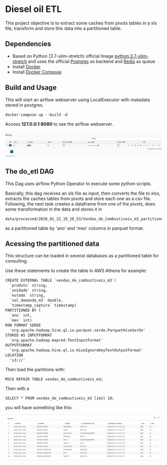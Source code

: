 # Diesel oil ETL

This project objective is to extract some caches from pivots tables in a xls file, transform and store this data into a partitioned table.

## Dependencies

* Based on Python (3.7-slim-stretch) official Image [python:3.7-slim-stretch](https://hub.docker.com/_/python/) and uses the official [Postgres](https://hub.docker.com/_/postgres/) as backend and [Redis](https://hub.docker.com/_/redis/) as queue
* Install [Docker](https://www.docker.com/)
* Install [Docker Compose](https://docs.docker.com/compose/install/)

## Build and Usage
This will start an airflow webserver using LocalExecutor with matadata stored in postgres.

    docker-compose up --build -d
    
Access **127.0.0.1:8080** to see the airflow webserver.

![print](print2.png)
 
## The do_etl DAG

This Dag uses airflow Python Operator to execute some python scripts.

Basically, this dag receives an xls file as input, then converts the file to xlsx, extracts the caches tables from pivots and store each one as  a csv file. 
Following, the next task creates a dataframe from one of the pivots, does some transformation in the data and stores it in 

    data/processed/2020_01_22_19_28_53/Vendas_de_Combustiveis_m3_partitioned' 

as a partitioned table by 'ano' and 'mes' columns in parquet format.

## Acessing the partitioned data

This structure can be loaded in several databases as a partitioned table for consulting.

Use these statements to create the table in AWS Athena for example:  

```
CREATE EXTERNAL TABLE `vendas_de_combustiveis_m3`(
  `produto` string, 
  `unidade` string, 
  `estado` string, 
  `vol_demanda_m3` double, 
  `timestamp_captura` timestamp)
PARTITIONED BY ( 
  `ano` int,
  `mes` int)
ROW FORMAT SERDE 
  'org.apache.hadoop.hive.ql.io.parquet.serde.ParquetHiveSerDe' 
STORED AS INPUTFORMAT 
  'org.apache.hadoop.mapred.TextInputFormat' 
OUTPUTFORMAT 
  'org.apache.hadoop.hive.ql.io.HiveIgnoreKeyTextOutputFormat'
LOCATION
  's3://'
```

Then load the partitions with:

    MSCK REPAIR TABLE vendas_de_combustiveis_m3;
    
Then with a  

    SELECT * FROM vendas_de_combustiveis_m3 limit 10; 

you will have something like this:

![print](print.png)